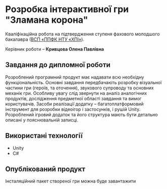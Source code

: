 # Розробка інтерактивної гри "Зламана корона"
Кваліфікаційна робота на підтвердження ступеня фахового молодшого
бакалавра ([ВСП «ППФК НТУ «ХПІ»](http://polytechnic.poltava.ua)). 

Керівник роботи – **Кривцова Олена Павлівна**

## Завдання до дипломної роботи
Розроблений програмний продукт має надавати всю необхідну функціональність. Основні завдання передбачають розробку візуальної частини гри (героїв, та оточення), звукового супроводу та основних механік гри. Особливу увагу слід звернути на аналіз аналогічних продуктів, дослідження предметної області завдання та вимог користувачів. Засоби реалізації додатку – багатоплатформовий інструмент для розробки відеоігор і застосунків, і рушій Unity. Розроблений ігровий додаток та його структура мають бути детально описані у пояснювальній записці.

## Використані технології
* Unity
* C#
  
## Опублікований продукт
Інсталяційний пакет створеної гри можна буде завантажити
